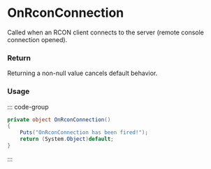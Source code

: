 # OnRconConnection
<Badge type="info" text="Server"/><Badge type="danger" text="Carbon Compatible"/><Badge type="warning" text="Oxide Compatible"/>
Called when an RCON client connects to the server (remote console connection opened).

### Return
Returning a non-null value cancels default behavior.

### Usage
::: code-group
```csharp [Example]
private object OnRconConnection()
{
	Puts("OnRconConnection has been fired!");
	return (System.Object)default;
}
```
:::

